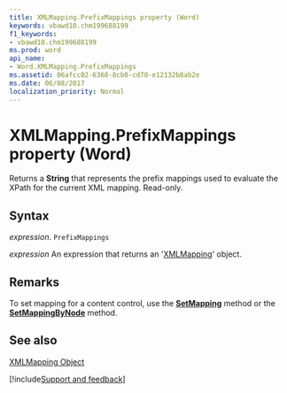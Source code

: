 ```yaml
---
title: XMLMapping.PrefixMappings property (Word)
keywords: vbawd10.chm199688199
f1_keywords:
- vbawd10.chm199688199
ms.prod: word
api_name:
- Word.XMLMapping.PrefixMappings
ms.assetid: 06afcc02-6368-8cb0-cd70-e12132b8ab2e
ms.date: 06/08/2017
localization_priority: Normal
---
```



# XMLMapping.PrefixMappings property (Word)

Returns a  **String** that represents the prefix mappings used to evaluate the XPath for the current XML mapping. Read-only.


## Syntax

_expression_. `PrefixMappings`

 _expression_ An expression that returns an '[XMLMapping](Word.XMLMapping.md)' object.


## Remarks

To set mapping for a content control, use the  **[SetMapping](Word.XMLMapping.SetMapping.md)** method or the **[SetMappingByNode](Word.XMLMapping.SetMappingByNode.md)** method.


## See also


[XMLMapping Object](Word.XMLMapping.md)

[!include[Support and feedback](~/includes/feedback-boilerplate.md)]